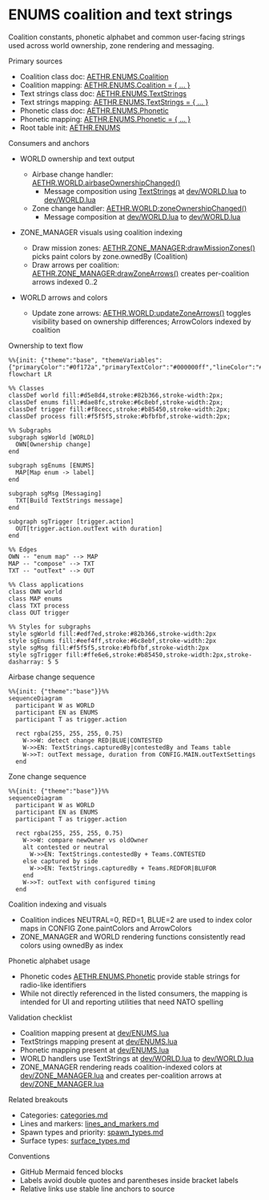 # ENUMS coalition and text strings

Coalition constants, phonetic alphabet and common user-facing strings used across world ownership, zone rendering and messaging.

Primary sources

- Coalition class doc: [AETHR.ENUMS.Coalition](../../dev/ENUMS.lua:102)
- Coalition mapping: [AETHR.ENUMS.Coalition = { ... }](../../dev/ENUMS.lua:417)
- Text strings class doc: [AETHR.ENUMS.TextStrings](../../dev/ENUMS.lua:156)
- Text strings mapping: [AETHR.ENUMS.TextStrings = { ... }](../../dev/ENUMS.lua:471)
- Phonetic class doc: [AETHR.ENUMS.Phonetic](../../dev/ENUMS.lua:109)
- Phonetic mapping: [AETHR.ENUMS.Phonetic = { ... }](../../dev/ENUMS.lua:424)
- Root table init: [AETHR.ENUMS](../../dev/ENUMS.lua:337)

Consumers and anchors

- WORLD ownership and text output
  - Airbase change handler: [AETHR.WORLD.airbaseOwnershipChanged()](../../dev/WORLD.lua:970)
    - Message composition using [TextStrings](../../dev/ENUMS.lua:471) at [dev/WORLD.lua](../../dev/WORLD.lua:989) to [dev/WORLD.lua](../../dev/WORLD.lua:996)
  - Zone change handler: [AETHR.WORLD:zoneOwnershipChanged()](../../dev/WORLD.lua:1006)
    - Message composition at [dev/WORLD.lua](../../dev/WORLD.lua:1025) to [dev/WORLD.lua](../../dev/WORLD.lua:1036)

- ZONE_MANAGER visuals using coalition indexing
  - Draw mission zones: [AETHR.ZONE_MANAGER:drawMissionZones()](../../dev/ZONE_MANAGER.lua:980) picks paint colors by zone.ownedBy (Coalition)
  - Draw arrows per coalition: [AETHR.ZONE_MANAGER:drawZoneArrows()](../../dev/ZONE_MANAGER.lua:1025) creates per-coalition arrows indexed 0..2

- WORLD arrows and colors
  - Update zone arrows: [AETHR.WORLD:updateZoneArrows()](../../dev/WORLD.lua:730) toggles visibility based on ownership differences; ArrowColors indexed by coalition

Ownership to text flow

```mermaid
%%{init: {"theme":"base", "themeVariables":{"primaryColor":"#0f172a","primaryTextColor":"#000000ff","lineColor":"#94a3b8","fontSize":"12px"}}}%%
flowchart LR

%% Classes
classDef world fill:#d5e8d4,stroke:#82b366,stroke-width:2px;
classDef enums fill:#dae8fc,stroke:#6c8ebf,stroke-width:2px;
classDef trigger fill:#f8cecc,stroke:#b85450,stroke-width:2px;
classDef process fill:#f5f5f5,stroke:#bfbfbf,stroke-width:2px;

%% Subgraphs
subgraph sgWorld [WORLD]
  OWN[Ownership change]
end

subgraph sgEnums [ENUMS]
  MAP[Map enum -> label]
end

subgraph sgMsg [Messaging]
  TXT[Build TextStrings message]
end

subgraph sgTrigger [trigger.action]
  OUT[trigger.action.outText with duration]
end

%% Edges
OWN -- "enum map" --> MAP
MAP -- "compose" --> TXT
TXT -- "outText" --> OUT

%% Class applications
class OWN world
class MAP enums
class TXT process
class OUT trigger

%% Styles for subgraphs
style sgWorld fill:#edf7ed,stroke:#82b366,stroke-width:2px
style sgEnums fill:#eef4ff,stroke:#6c8ebf,stroke-width:2px
style sgMsg fill:#f5f5f5,stroke:#bfbfbf,stroke-width:2px
style sgTrigger fill:#ffe6e6,stroke:#b85450,stroke-width:2px,stroke-dasharray: 5 5
```

Airbase change sequence

```mermaid
%%{init: {"theme":"base"}}%%
sequenceDiagram
  participant W as WORLD
  participant EN as ENUMS
  participant T as trigger.action

  rect rgba(255, 255, 255, 0.75)
    W->>W: detect change RED|BLUE|CONTESTED
    W->>EN: TextStrings.capturedBy|contestedBy and Teams table
    W->>T: outText message, duration from CONFIG.MAIN.outTextSettings
  end
```

Zone change sequence

```mermaid
%%{init: {"theme":"base"}}%%
sequenceDiagram
  participant W as WORLD
  participant EN as ENUMS
  participant T as trigger.action

  rect rgba(255, 255, 255, 0.75)
    W->>W: compare newOwner vs oldOwner
    alt contested or neutral
      W->>EN: TextStrings.contestedBy + Teams.CONTESTED
    else captured by side
      W->>EN: TextStrings.capturedBy + Teams.REDFOR|BLUFOR
    end
    W->>T: outText with configured timing
  end
```

Coalition indexing and visuals

- Coalition indices NEUTRAL=0, RED=1, BLUE=2 are used to index color maps in CONFIG Zone.paintColors and ArrowColors
- ZONE_MANAGER and WORLD rendering functions consistently read colors using ownedBy as index

Phonetic alphabet usage

- Phonetic codes [AETHR.ENUMS.Phonetic](../../dev/ENUMS.lua:424) provide stable strings for radio-like identifiers
- While not directly referenced in the listed consumers, the mapping is intended for UI and reporting utilities that need NATO spelling

Validation checklist

- Coalition mapping present at [dev/ENUMS.lua](../../dev/ENUMS.lua:417)
- TextStrings mapping present at [dev/ENUMS.lua](../../dev/ENUMS.lua:471)
- Phonetic mapping present at [dev/ENUMS.lua](../../dev/ENUMS.lua:424)
- WORLD handlers use TextStrings at [dev/WORLD.lua](../../dev/WORLD.lua:989) to [dev/WORLD.lua](../../dev/WORLD.lua:1036)
- ZONE_MANAGER rendering reads coalition-indexed colors at [dev/ZONE_MANAGER.lua](../../dev/ZONE_MANAGER.lua:980) and creates per-coalition arrows at [dev/ZONE_MANAGER.lua](../../dev/ZONE_MANAGER.lua:1025)

Related breakouts

- Categories: [categories.md](./categories.md)
- Lines and markers: [lines_and_markers.md](./lines_and_markers.md)
- Spawn types and priority: [spawn_types.md](./spawn_types.md)
- Surface types: [surface_types.md](./surface_types.md)

Conventions

- GitHub Mermaid fenced blocks
- Labels avoid double quotes and parentheses inside bracket labels
- Relative links use stable line anchors to source